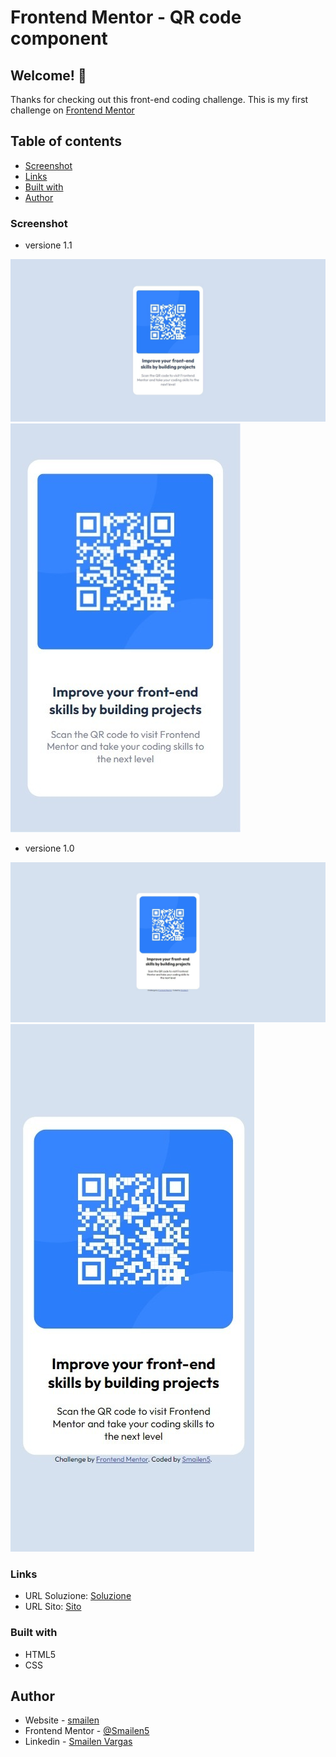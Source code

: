 # Frontend Mentor - QR code component

## Welcome! 👋

Thanks for checking out this front-end coding challenge.
This is my first challenge on [Frontend Mentor](https://www.frontendmentor.io/home)

## Table of contents

- [Screenshot](#screenshot)
- [Links](#links)
- [Built with](#built-with)
- [Author](#author)

### Screenshot

- versione 1.1

![Version Desktop v 1.1](./screenshot/desktop-version-1.1.jpeg)
![Version Mobile v 1.1](./screenshot/smartphone-version-1.1.jpeg)

- versione 1.0

![Version Desktop](./screenshot/web-version.jpeg)
![Version Mobile](./screenshot/mobile-version.jpeg)

### Links

- URL Soluzione: [Soluzione](https://github.com/Smailen5/Frontend-Mentor-Challenge/tree/main/qr-code-component-main-main)
- URL Sito: [Sito](https://smailen5.github.io/Frontend-Mentor-Challenge/qr-code-component-main-main/)

### Built with

- HTML5
- CSS

## Author

- Website - [smailen](https://github.com/Smailen5)
- Frontend Mentor - [@Smailen5](https://www.frontendmentor.io/profile/Smailen5)
- Linkedin - [Smailen Vargas](https://www.linkedin.com/in/smailen-vargas/)

